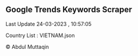 

## Google Trends Keywords Scraper 
 
Last Update 24-03-2023 , 10:57:05

Country List :
VIETNAM.json



© Abdul Muttaqin 
